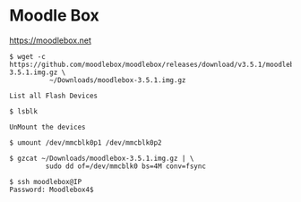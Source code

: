 # Moodle Box



https://moodlebox.net


```
$ wget -c https://github.com/moodlebox/moodlebox/releases/download/v3.5.1/moodlebox-3.5.1.img.gz \
          ~/Downloads/moodlebox-3.5.1.img.gz
```

    List all Flash Devices

```
$ lsblk
```

    UnMount the devices

```
$ umount /dev/mmcblk0p1 /dev/mmcblk0p2
```


```
$ gzcat ~/Downloads/moodlebox-3.5.1.img.gz | \
         sudo dd of=/dev/mmcblk0 bs=4M conv=fsync
```

```
$ ssh moodlebox@IP
Password: Moodlebox4$
```
